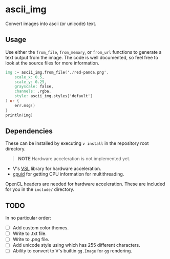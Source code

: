 # ascii_img
Convert images into ascii (or unicode) text.
## Usage
Use either the `from_file`, `from_memory`, or `from_url` functions to generate a text output from the image. The code is well documented, so feel free to look at the source files for more information.
```v
img := ascii_img.from_file('./red-panda.png',
    scale_x: 0.5,
    scale_y: 0.25,
    grayscale: false,
    channels: .rgba,
    style: ascii_img.styles['default']
) or {
    err.msg()
}
println(img)
```

## Dependencies
These can be installed by executing `v install` in the repository root directory.
> **NOTE**
> Hardware acceleration is not implemented yet.
- V's [VSL](https://github.com/vlang/vsl) library for hardware acceleration.
- [cpuid](https://github.com/islonely/cpuid) for getting CPU information for multithreading.

OpenCL headers are needed for hardware acceleration. These are included for you in the `include/` directory.

## TODO
In no particular order:
- [ ] Add custom color themes.
- [ ] Write to .txt file.
- [ ] Write to .png file.
- [ ] Add unicode style using which has 255 different characters.
- [ ] Ability to convert to V's builtin `gg.Image` for `gg` rendering.